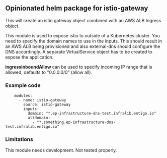 ## Opinionated helm package for istio-gateway ##
This will create an istio gateway object combined with an AWS ALB Ingress object.

This module is used to expose istio to outside of a Kubernetes cluster.
You need to specify the domain names to use in the inputs. This should result in an AWS ALB being provisioned and also external-dns should configure the DNS accordingly.
A separate VirtualService object has to be created to expose the application.

__ingressInboundAllow__ can be used to specify incoming IP range that is allowed, defaults to "0.0.0.0/0" (allow all).



### Example code ###

```
    modules:
      - name: istio-gateway
        source: istio-gateway
        inputs:
          domain: "*.ep-infrastructure-dns-test.infralib.entigo.io"
          altdomain:
            - "*.something.ep-infrastructure-dns-test.infralib.entigo.io"

```

### Limitations ###
This module needs development. Not tested properly.
